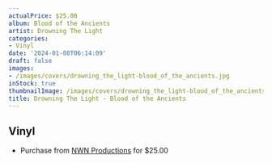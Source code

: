 ```yaml
---
actualPrice: $25.00
album: Blood of the Ancients
artist: Drowning The Light
categories:
- Vinyl
date: '2024-01-08T06:14:09'
draft: false
images:
- /images/covers/drowning_the_light-blood_of_the_ancients.jpg
inStock: true
thumbnailImage: /images/covers/drowning_the_light-blood_of_the_ancients-thumb.jpg
title: Drowning The Light - Blood of the Ancients
---
```


## Vinyl
* Purchase from [NWN Productions](http://shop.nwnprod.com/index.php?route=product/product&path=75&product_id=44873&sort=pd.name&order=ASC) for $25.00
